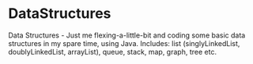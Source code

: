 # DataStructures
Data Structures - Just me flexing-a-little-bit and coding some basic data structures in my spare time, using Java. Includes: list (singlyLinkedList, doublyLinkedList, arrayList), queue, stack, map, graph, tree etc.

